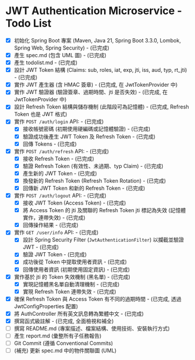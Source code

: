 # JWT Authentication Microservice - Todo List

*   [x] 初始化 Spring Boot 專案 (Maven, Java 21, Spring Boot 3.3.0, Lombok, Spring Web, Spring Security) - (已完成)
*   [x] 產生 spec.md (包含 UML 圖) - (已完成)
*   [x] 產生 todolist.md - (已完成)
*   [x] 設計 JWT Token 結構 (Claims: sub, roles, iat, exp, jti, iss, aud, typ, rt_jti) - (已完成)
*   [x] 實作 JWT 產生器 (含 HMAC 簽章) - (已完成, 在 JwtTokenProvider 中)
*   [x] 實作 JWT 驗證器 (驗證簽章、過期時間、jti 是否失效) - (已完成, 在 JwtTokenProvider 中)
*   [x] 設計 Refresh Token 結構與儲存機制 (此階段可為記憶體) - (已完成, Refresh Token 也是 JWT 格式)
*   [x] 實作 `POST /auth/login` API: - (已完成)
    *   [x] 接收帳號密碼 (初期使用硬編碼或記憶體驗證) - (已完成)
    *   [x] 驗證成功後產生 JWT Token 及 Refresh Token - (已完成)
    *   [x] 回傳 Tokens - (已完成)
*   [x] 實作 `POST /auth/refresh` API: - (已完成)
    *   [x] 接收 Refresh Token - (已完成)
    *   [x] 驗證 Refresh Token (有效性、未過期、typ Claim) - (已完成)
    *   [x] 產生新的 JWT Token - (已完成)
    *   [x] 換發新的 Refresh Token (Refresh Token Rotation) - (已完成)
    *   [x] 回傳新 JWT Token 和新的 Refresh Token - (已完成)
*   [x] 實作 `POST /auth/logout` API: - (已完成)
    *   [x] 接收 JWT Token (Access Token) - (已完成)
    *   [x] 將 Access Token 的 jti 及關聯的 Refresh Token jti 標記為失效 (記憶體實作，連帶失效) - (已完成)
    *   [x] 回傳操作結果 - (已完成)
*   [x] 實作 `GET /user/info` API: - (已完成)
    *   [x] 設計 Spring Security Filter (`JwtAuthenticationFilter`) 以攔截並驗證 JWT - (已完成)
    *   [x] 驗證 JWT Token - (已完成)
    *   [x] 成功後從 Token 中提取使用者資訊 - (已完成)
    *   [x] 回傳使用者資訊 (初期使用固定資訊) - (已完成)
*   [x] 實作基於 jti 的 Token 失效機制 (黑名單) - (已完成)
    *   [x] 實現記憶體黑名單自動清理機制 - (已完成)
    *   [x] 實現 Refresh Token 連帶失效 - (已完成)
*   [x] 確保 Refresh Token 與 Access Token 有不同的過期時間 - (已完成, 透過 JwtConfigProperties 配置)
*   [x] 將 AuthController 所有英文訊息轉為繁體中文 - (已完成)
*   [x] 撰寫函式級註解 - (已完成, 全面檢視和補全)
*   [ ] 撰寫 README.md (專案描述、檔案結構、使用技術、安裝執行方式)
*   [ ] 產生 report.md (彙整所有子任務報告)
*   [ ] Git Commit (遵循 Conventional Commits)
*   [ ] (補充) 更新 spec.md 中的物件關聯圖 (UML)

